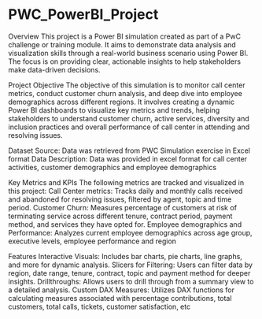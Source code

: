 # PWC_PowerBI_Project
Overview
This project is a Power BI simulation created as part of a PwC challenge or training module. It aims to demonstrate data analysis and visualization skills through a real-world business scenario using Power BI. The focus is on providing clear, actionable insights to help stakeholders make data-driven decisions.

Project Objective
The objective of this simulation is to monitor call center metrics, conduct customer churn analysis, and deep dive into employee demographics across different regions. It involves creating a dynamic Power BI dashboards to visualize key metrics and trends, helping stakeholders to understand customer churn, active services, diversity and inclusion practices and overall performance of call center in attending and resolving issues.

Dataset
Source: Data was retrieved from PWC Simulation exercise in Excel format
Data Description: Data was provided in excel format for call center activities, customer demographics and employee demographics 

Key Metrics and KPIs
The following metrics are tracked and visualized in this project:
Call Center metrics: Tracks daily and monthly calls received and abandoned for resolving issues, filtered by agent, topic and time period.
Customer Churn: Measures percentage of customers at risk of terminating service across different tenure, contract period, payment method, and services they have opted for.
Employee demographics and Performance: Analyzes current employee demographics across age group, executive levels, employee performance and region

Features
Interactive Visuals: Includes bar charts, pie charts, line graphs, and more for dynamic analysis.
Slicers for Filtering: Users can filter data by region, date range, tenure, contract, topic and payment method for deeper insights.
Drillthroughs: Allows users to drill through from a summary view to a detailed analysis.
Custom DAX Measures: Utilizes DAX functions for calculating measures associated with percentage contributions, total customers, total calls, tickets, customer satisfaction, etc

